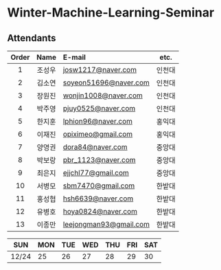 # Winter-Machine-Learning-Seminar

## Attendants
| Order | Name | E-mail                 | etc. |
| :---: | :--: | :--------------------- | :--: |
| 1     | 조성우 | josw1217@naver.com     | 인천대 |
| 2     | 김소연 | soyeon51696@naver.com  | 인천대 |
| 3     | 장원진 | wonjin1008@naver.com   | 인천대 |
| 4     | 박주영 | pjuy0525@naver.com     | 인천대 |
| 5     | 한지훈 | lphion96@naver.com     | 홍익대 |
| 6     | 이재진 | opiximeo@gmail.com     | 홍익대 |
| 7     | 양영권 | dora84@naver.com       | 중앙대 |
| 8     | 박보랑 | pbr_1123@naver.com     | 중앙대 |
| 9     | 최은지 | ejjchl77@gmail.com     | 중앙대 |
| 10    | 서병모 | sbm7470@gmail.com      | 한밭대 |
| 11    | 홍성협 | hsh6639@naver.com      | 한밭대 |
| 12    | 유병호 | hoya0824@naver.com     | 한밭대 |
| 13    | 이종만 | leejongman93@gmail.com | 한밭대 |

SUN | MON | TUE | WED | THU | FRI | SAT
--- | --- | --- | --- | --- | --- | ---
 12/24 | 25 | 26 | 27 | 28 | 29 | 30 
